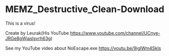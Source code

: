 # MEMZ_Destructive_Clean-Download

This is a virus!

Create by Leurak(His YouTube https://www.youtube.com/channel/UCnye-JRGe8gWjaslsvrh63g)

See my YouTube video about NoEscape.exe https://youtu.be/9iglWm4SkIs
